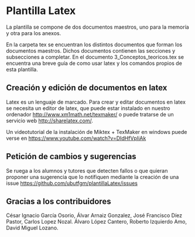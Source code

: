 # Plantilla Latex

La plantilla se compone de dos documentos maestros, uno para la memoría y otra para los anexos.

En la carpeta tex se encuentran los distintos documentos que forman los documentos maestros. 
Dichos documentos contienen las secciones y subsecciones a completar.
En el documento 3_Conceptos_teoricos.tex se encuentra una breve guía de como usar latex y los comandos propios de esta plantilla.

## Creación y edición de documentos en latex

Latex es un lenguaje de marcado. Para crear y editar documentos en latex se necesita un editor de latex, que puede estar instalado en nuestro ordenador <http://www.xm1math.net/texmaker/> o puede tratarse de un servicio web <http://sharelatex.com/>.

Un videotutorial de la instalación de Miktex + TexMaker en windows puede verse en 
<https://www.youtube.com/watch?v=DIdHfVpIiAk>

## Petición de cambios y sugerencias

Se ruega a los alumnos y tutores que detecten fallos o que quieran proponer una sugerencia que lo notifiquen mediante la creación de una issue <https://github.com/ubutfgm/plantillaLatex/issues>

## Gracias a los contribuidores
César Ignacio García Osorio, Álvar Arnaiz Gonzalez, José Francisco Díez Pastor, Carlos Lopez Nozal.
Álvaro López Cantero, Roberto Izquierdo Amo, David Miguel Lozano.


